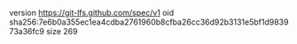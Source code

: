 version https://git-lfs.github.com/spec/v1
oid sha256:7e6b0a355ec1ea4cdba2761960b8cfba26cc36d92b3131e5bf1d983973a36fc9
size 269
